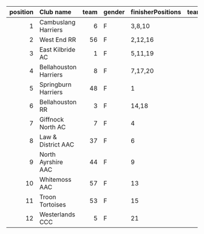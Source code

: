 |   position | Club name             |   team | gender   | finisherPositions   |   teamPoints |   penaltyPoints |   totalPoints |   totalFinishers | Website                                    |
|-----------:|:----------------------|-------:|:---------|:--------------------|-------------:|----------------:|--------------:|-----------------:|:-------------------------------------------|
|          1 | Cambuslang Harriers   |      6 | F        | 3,8,10              |           21 |               0 |            21 |                3 | https://cambuslangharriers.org/            |
|          2 | West End RR           |     56 | F        | 2,12,16             |           30 |               0 |            30 |                3 | https://www.westendroadrunners.co.uk/      |
|          3 | East Kilbride AC      |      1 | F        | 5,11,19             |           35 |               0 |            35 |                3 | http://www.ekac.org.uk/                    |
|          4 | Bellahouston Harriers |      8 | F        | 7,17,20             |           44 |               0 |            44 |                3 | http://www.bellahoustonharriers.co.uk/     |
|          5 | Springburn Harriers   |     48 | F        | 1                   |            1 |              62 |            63 |                1 | https://www.springburnharriers.co.uk/      |
|          6 | Bellahouston RR       |      3 | F        | 14,18               |           32 |              31 |            63 |                2 | https://www.bellahoustonroadrunners.co.uk/ |
|          7 | Giffnock North AC     |      7 | F        | 4                   |            4 |              62 |            66 |                1 | https://www.giffnocknorth.co.uk/           |
|          8 | Law & District AAC    |     37 | F        | 6                   |            6 |              62 |            68 |                1 | http://www.lawaac.co.uk/                   |
|          9 | North Ayrshire AAC    |     44 | F        | 9                   |            9 |              62 |            71 |                1 | https://naathletics.co.uk/                 |
|         10 | Whitemoss AAC         |     57 | F        | 13                  |           13 |              62 |            75 |                1 | https://whitemossaac.co.uk/                |
|         11 | Troon Tortoises       |     53 | F        | 15                  |           15 |              62 |            77 |                1 | http://troontortoises.co.uk                |
|         12 | Westerlands CCC       |      5 | F        | 21                  |           21 |              62 |            83 |                1 | https://westerlandsccc.co.uk/              |